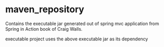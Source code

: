 # maven_repository
Contains the executable jar generated out of spring mvc application from Spring in Action book of Craig Walls.

executable project uses the above executable jar as its dependency

